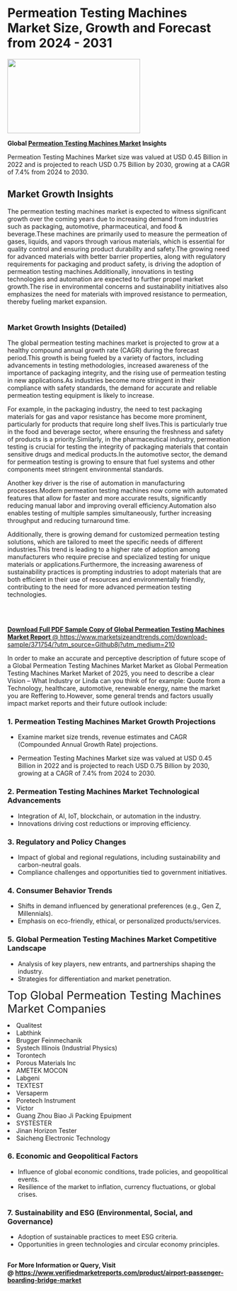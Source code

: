 <H1>Permeation Testing Machines Market Size, Growth and Forecast from 2024 - 2031</H1><img class="aligncenter size-medium wp-image-584254" src="https://thirdeyenews.in/wp-content/uploads/2024/09/Global-Market-Research-300x168.jpeg" alt="" width="300" height="168" /><p><strong>Global&nbsp;<a href="https://www.marketsizeandtrends.com/download-sample/371754/?utm_source=Github8j?utm_medium=210">Permeation Testing Machines Market</a> Insights</strong></p><p>Permeation Testing Machines Market size was valued at USD 0.45 Billion in 2022 and is projected to reach USD 0.75 Billion by 2030, growing at a CAGR of 7.4% from 2024 to 2030.</p><p><h2>Market Growth Insights</h2> <p>The permeation testing machines market is expected to witness significant growth over the coming years due to increasing demand from industries such as packaging, automotive, pharmaceutical, and food & beverage.These machines are primarily used to measure the permeation of gases, liquids, and vapors through various materials, which is essential for quality control and ensuring product durability and safety.The growing need for advanced materials with better barrier properties, along with regulatory requirements for packaging and product safety, is driving the adoption of permeation testing machines.Additionally, innovations in testing technologies and automation are expected to further propel market growth.The rise in environmental concerns and sustainability initiatives also emphasizes the need for materials with improved resistance to permeation, thereby fueling market expansion.<br><br> <a href="#"></a> <h3>Market Growth Insights (Detailed)</h3> <p>The global permeation testing machines market is projected to grow at a healthy compound annual growth rate (CAGR) during the forecast period.This growth is being fueled by a variety of factors, including advancements in testing methodologies, increased awareness of the importance of packaging integrity, and the rising use of permeation testing in new applications.As industries become more stringent in their compliance with safety standards, the demand for accurate and reliable permeation testing equipment is likely to increase.</p> <p>For example, in the packaging industry, the need to test packaging materials for gas and vapor resistance has become more prominent, particularly for products that require long shelf lives.This is particularly true in the food and beverage sector, where ensuring the freshness and safety of products is a priority.Similarly, in the pharmaceutical industry, permeation testing is crucial for testing the integrity of packaging materials that contain sensitive drugs and medical products.In the automotive sector, the demand for permeation testing is growing to ensure that fuel systems and other components meet stringent environmental standards.</p> <p>Another key driver is the rise of automation in manufacturing processes.Modern permeation testing machines now come with automated features that allow for faster and more accurate results, significantly reducing manual labor and improving overall efficiency.Automation also enables testing of multiple samples simultaneously, further increasing throughput and reducing turnaround time.</p> <p>Additionally, there is growing demand for customized permeation testing solutions, which are tailored to meet the specific needs of different industries.This trend is leading to a higher rate of adoption among manufacturers who require precise and specialized testing for unique materials or applications.Furthermore, the increasing awareness of sustainability practices is prompting industries to adopt materials that are both efficient in their use of resources and environmentally friendly, contributing to the need for more advanced permeation testing technologies.</p> <br><br> <a href="#"></p><p><span class=""><strong>Download Full PDF Sample Copy of Global Permeation Testing Machines Market Report</strong> @ <a href="https://www.marketsizeandtrends.com/download-sample/371754/?utm_source=Github8j?utm_medium=210" target="_blank">https://www.marketsizeandtrends.com/download-sample/371754/?utm_source=Github8j?utm_medium=210</a></span></p><p>In order to make an accurate and perceptive description of future scope of a Global&nbsp;Permeation Testing Machines Market Market as Global&nbsp;Permeation Testing Machines Market Market of 2025, you need to describe a clear Vision &ndash; What Industry or Linda can you think of for example: Quote from a Technology, healthcare, automotive, renewable energy, name the market you are Reffering to.However, some general trends and factors usually impact market reports and their future outlook include:</p><h3>1.&nbsp;<strong>Permeation Testing Machines Market Growth Projections</strong></h3><ul><li>Examine market size trends, revenue estimates and CAGR (Compounded Annual Growth Rate) projections.</li><li><p>Permeation Testing Machines Market size was valued at USD 0.45 Billion in 2022 and is projected to reach USD 0.75 Billion by 2030, growing at a CAGR of 7.4% from 2024 to 2030.</p></li></ul><h3>2.&nbsp;<strong>Permeation Testing Machines Market Technological Advancements</strong></h3><ul><li>Integration of AI, IoT, blockchain, or automation in the industry.</li><li>Innovations driving cost reductions or improving efficiency.</li></ul><h3>3.&nbsp;<strong>Regulatory and Policy Changes</strong></h3><ul><li>Impact of global and regional regulations, including sustainability and carbon-neutral goals.</li><li>Compliance challenges and opportunities tied to government initiatives.</li></ul><h3>4.&nbsp;<strong>Consumer Behavior Trends</strong></h3><ul><li>Shifts in demand influenced by generational preferences (e.g., Gen Z, Millennials).</li><li>Emphasis on eco-friendly, ethical, or personalized products/services.</li></ul><h3>5.&nbsp;<strong>Global Permeation Testing Machines Market Competitive Landscape</strong></h3><ul><li>Analysis of key players, new entrants, and partnerships shaping the industry.</li><li>Strategies for differentiation and market penetration.</li></ul><p data-pm-slice="1 1 []"><span style="color: inherit; font-family: inherit; font-size: 25px;">Top Global Permeation Testing Machines Market Companies</span></p><div class="" data-test-id=""><p><li>Qualitest</li><li> Labthink</li><li> Brugger Feinmechanik</li><li> Systech Illinois (Industrial Physics)</li><li> Torontech</li><li> Porous Materials Inc</li><li> AMETEK MOCON</li><li> Labgeni</li><li> TEXTEST</li><li> Versaperm</li><li> Poretech Instrument</li><li> Victor</li><li> Guang Zhou Biao Ji Packing Epuipment</li><li> SYSTESTER</li><li> Jinan Horizon Tester</li><li> Saicheng Electronic Technology</li></p></div><h3>6.&nbsp;<strong>Economic and Geopolitical Factors</strong></h3><ul><li>Influence of global economic conditions, trade policies, and geopolitical events.</li><li>Resilience of the market to inflation, currency fluctuations, or global crises.</li></ul><h3>7.&nbsp;<strong>Sustainability and ESG (Environmental, Social, and Governance)</strong></h3><ul><li>Adoption of sustainable practices to meet ESG criteria.</li><li>Opportunities in green technologies and circular economy principles.</li></ul><h2><strong style="font-size: 14px;">For More Information or Query, Visit @&nbsp;</strong><a style="background-color: #ffffff; font-size: 14px;" href="https://www.marketsizeandtrends.com/report/permeation-testing-machines-market/" target="_blank">https://www.verifiedmarketreports.com/product/airport-passenger-boarding-bridge-market</a></h2>